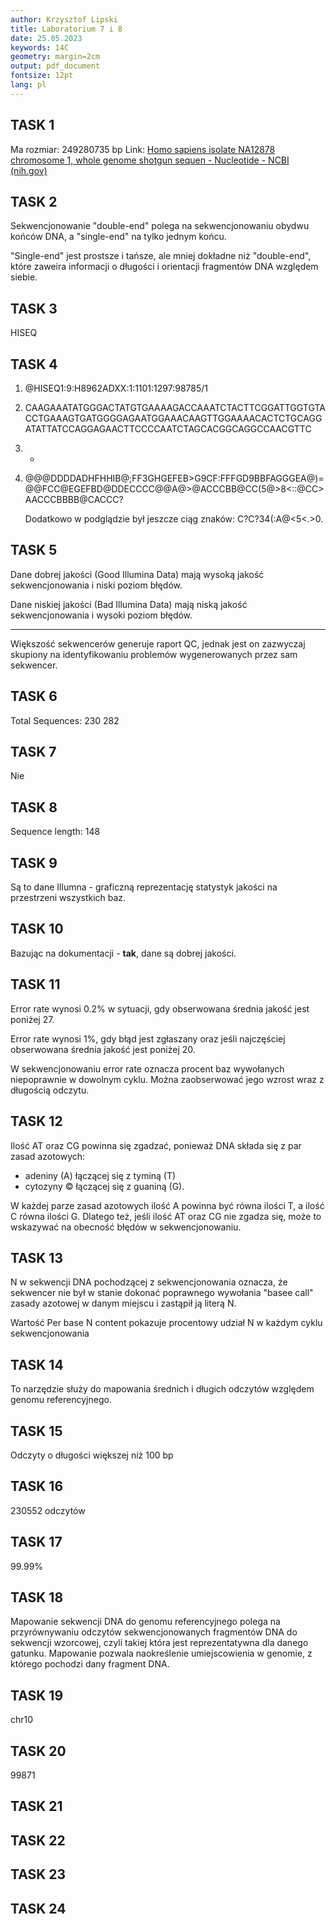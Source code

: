 ```yaml
---
author: Krzysztof Lipski
title: Laboratorium 7 i 8
date: 25.05.2023
keywords: 14C
geometry: margin=2cm
output: pdf_document
fontsize: 12pt
lang: pl
---
```


## TASK 1

Ma rozmiar: 249280735 bp
Link: [Homo sapiens isolate NA12878 chromosome 1, whole genome shotgun sequen - Nucleotide - NCBI (nih.gov)](https://www.ncbi.nlm.nih.gov/nuccore/CM009447.1)

## TASK 2

Sekwencjonowanie "double-end" polega na sekwencjonowaniu obydwu końców DNA, a "single-end" na tylko jednym końcu.

"Single-end" jest prostsze i tańsze, ale mniej dokładne niż "double-end", które zaweira informacji o długości i orientacji fragmentów DNA względem siebie.

## TASK 3

HISEQ

## TASK 4

1. @HISEQ1:9:H8962ADXX:1:1101:1297:98785/1

2. CAAGAAATATGGGACTATGTGAAAAGACCAAATCTACTTCGGATTGGTGTACCTGAAAGTGATGGGGAGAATGGAAACAAGTTGGAAAACACTCTGCAGGATATTATCCAGGAGAACTTCCCCAATCTAGCACGGCAGGCCAACGTTC

3. +

4. @@@DDDDADHFHHIB@;FF3GHGEFEB>G9CF:FFFGD9BBFAGGGEA@)=@@FCC@EGEFBD@DDECCCC@@A@>@ACCCBB@CC(5@>8<::@CC>AACCCBBBB@CACCC?

   Dodatkowo w podglądzie był jeszcze ciąg znaków: C?C?34(:A@<5<.>0.

## TASK 5

Dane dobrej jakości (Good Illumina Data) mają wysoką jakość sekwencjonowania i niski poziom błędów.

Dane niskiej jakości (Bad Illumina Data) mają niską jakość sekwencjonowania i wysoki poziom błędów.

---

Większość sekwencerów generuje raport QC, jednak jest on zazwyczaj skupiony na identyfikowaniu problemów wygenerowanych przez sam sekwencer.

## TASK 6

Total Sequences: 230 282

## TASK 7

Nie

## TASK 8

Sequence length: 148

## TASK 9

Są to dane Illumna - graficzną reprezentację statystyk jakości na przestrzeni wszystkich baz.

## TASK 10

Bazując na dokumentacji - **tak**, dane są dobrej jakości.

## TASK 11

Error rate wynosi 0.2% w sytuacji, gdy obserwowana średnia jakość jest poniżej 27.

Error rate wynosi 1%, gdy błąd jest zgłaszany oraz jeśli najczęściej obserwowana średnia jakość jest poniżej 20.

W sekwencjonowaniu error rate oznacza procent baz wywołanych niepoprawnie w dowolnym cyklu. Można zaobserwować jego wzrost wraz z długością odczytu.

## TASK 12

Ilość AT oraz CG powinna się zgadzać, ponieważ DNA składa się z par zasad azotowych:

+ adeniny (A) łączącej się z tyminą (T)
+ cytozyny © łączącej się z guaniną (G).

W każdej parze zasad azotowych ilość A powinna być równa ilości T, a ilość C równa ilości G. Dlatego też, jeśli ilość AT oraz CG nie zgadza się, może to wskazywać na obecność błędów w sekwencjonowaniu.

## TASK 13

N w sekwencji DNA pochodzącej z sekwencjonowania oznacza, że sekwencer nie był w stanie dokonać poprawnego wywołania "basee call" zasady azotowej w danym miejscu i zastąpił ją literą N.

Wartość Per base N content pokazuje procentowy udział N w każdym cyklu sekwencjonowania

## TASK 14

To narzędzie służy do mapowania średnich i długich odczytów względem genomu referencyjnego.

## TASK 15

Odczyty o długości większej niż 100 bp

## TASK 16

230552 odczytów

## TASK 17

99.99%

## TASK 18

Mapowanie sekwencji DNA do genomu referencyjnego polega na przyrównywaniu odczytów sekwencjonowanych fragmentów DNA do sekwencji wzorcowej, czyli takiej która jest reprezentatywna dla danego gatunku. Mapowanie pozwala naokreślenie umiejscowienia w genomie, z którego pochodzi dany fragment DNA.

## TASK 19

chr10

## TASK 20

99871

## TASK 21

## TASK 22

## TASK 23

## TASK 24
